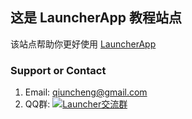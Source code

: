 ## 这是 LauncherApp 教程站点
该站点帮助你更好使用 [LauncherApp](https://testflight.apple.com/join/mV5oRUT7)

### Support or Contact
1. Email: [qiuncheng@gmail.com](mailto://qiuncheng@gmail.com)
2. QQ群: <a target="_blank" href="https://shang.qq.com/wpa/qunwpa?idkey=87081b4e2ea8cb1b5443bbfe180b736250b1b886f340d507e8705e928f29f768"><img border="0" src="https://pub.idqqimg.com/wpa/images/group.png" alt="Launcher交流群" title="Launcher交流群"></a>

